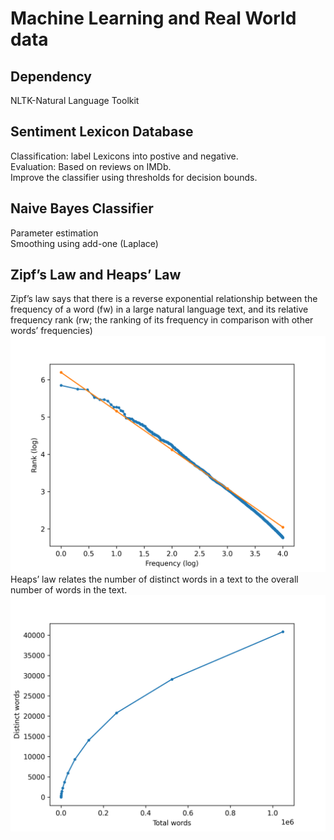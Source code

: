 # Machine Learning and Real World data
## Dependency
NLTK-Natural Language Toolkit
## Sentiment Lexicon Database
Classification: label Lexicons into postive and negative.\
Evaluation: Based on reviews on IMDb. \
Improve the classifier using thresholds for decision bounds.

## Naive Bayes Classifier
Parameter estimation\
Smoothing using add-one (Laplace)

## Zipf’s Law and Heaps’ Law
Zipf’s law says that there is a reverse exponential relationship between the frequency of a word (fw) in a large natural language text, and its relative frequency rank (rw; the ranking of its frequency in comparison with other words’ frequencies) \
![Zipf](mlrd/figures/sentiment_detection/Estimation%20of%20log-log.png)
Heaps’ law relates the number of distinct words in a text to the overall number of words in the text.
![Heaps](mlrd/figures/sentiment_detection/Numbers%20of%20Words.png)